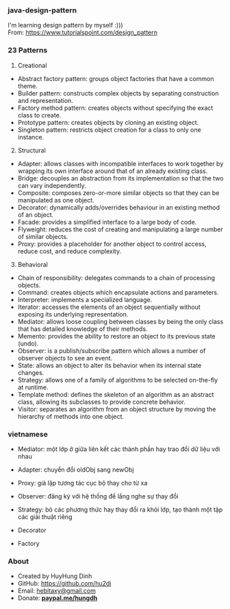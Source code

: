 ### java-design-pattern
I'm learning design pattern by myself :)))
<br/>From: https://www.tutorialspoint.com/design_pattern

### 23 Patterns
1. Creational
- Abstract factory pattern: groups object factories that have a common theme.
- Builder pattern: constructs complex objects by separating construction and representation.
- Factory method pattern: creates objects without specifying the exact class to create.
- Prototype pattern: creates objects by cloning an existing object.
- Singleton pattern: restricts object creation for a class to only one instance.

2. Structural
- Adapter: allows classes with incompatible interfaces to work together by wrapping its own interface around that of an already existing class.
- Bridge: decouples an abstraction from its implementation so that the two can vary independently.
- Composite: composes zero-or-more similar objects so that they can be manipulated as one object.
- Decorator: dynamically adds/overrides behaviour in an existing method of an object.
- Facade: provides a simplified interface to a large body of code.
- Flyweight: reduces the cost of creating and manipulating a large number of similar objects.
- Proxy: provides a placeholder for another object to control access, reduce cost, and reduce complexity.

3. Behavioral
- Chain of responsibility: delegates commands to a chain of processing objects.
- Command: creates objects which encapsulate actions and parameters.
- Interpreter: implements a specialized language.
- Iterator: accesses the elements of an object sequentially without exposing its underlying representation.
- Mediator: allows loose coupling between classes by being the only class that has detailed knowledge of their methods.
- Memento: provides the ability to restore an object to its previous state (undo).
- Observer: is a publish/subscribe pattern which allows a number of observer objects to see an event.
- State: allows an object to alter its behavior when its internal state changes.
- Strategy: allows one of a family of algorithms to be selected on-the-fly at runtime.
- Template method: defines the skeleton of an algorithm as an abstract class, allowing its subclasses to provide concrete behavior.
- Visitor: separates an algorithm from an object structure by moving the hierarchy of methods into one object.

### vietnamese
- Mediator: một lớp ở giữa liên kết các thành phần hay trao đổi dữ liệu với nhau
- Adapter: chuyển đổi oldObj sang newObj
- Proxy: giả lập tương tác cục bộ thay cho từ xa
- Observer: đăng ký với hệ thống để lắng nghe sự thay đổi

- Strategy: bỏ các phương thức hay thay đổi ra khỏi lớp, tạo thành một tập các giải thuật riêng

- Decorator
- Factory

### About
- Created by HuyHung Dinh
- GitHub: https://github.com/hu2di
- Email: hebitaxy@gmail.com
- Donate: [**paypal.me/hungdh**](https://www.paypal.me/hungdh)
